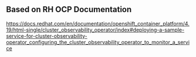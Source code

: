 ## Based on RH OCP Documentation  
https://docs.redhat.com/en/documentation/openshift_container_platform/4.19/html-single/cluster_observability_operator/index#deploying-a-sample-service-for-cluster-observability-operator_configuring_the_cluster_observability_operator_to_monitor_a_service  

